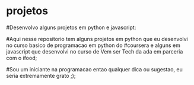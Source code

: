 # projetos
#Desenvolvo alguns projetos em python e javascript:

#Aqui nesse repositorio tem alguns projetos em python que eu desenvolvi no curso basico de programacao em python do #coursera e alguns em javascript que desenvolvi no curso de Vem ser Tech da ada em parceria com o ifood;

#Sou um iniciante na programacao entao qualquer dica ou sugestao, eu seria extremamente grato ;);
